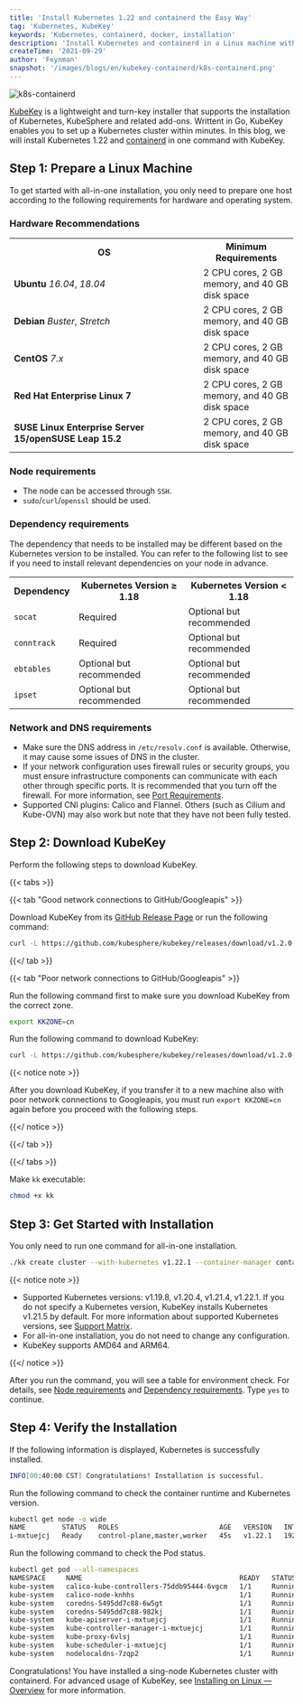 ```yaml
---
title: 'Install Kubernetes 1.22 and containerd the Easy Way'
tag: 'Kubernetes, KubeKey'
keywords: 'Kubernetes, containerd, docker, installation'
description: 'Install Kubernetes and containerd in a Linux machine within minutes.'
createTime: '2021-09-29'
author: 'Feynman'
snapshot: '/images/blogs/en/kubekey-containerd/k8s-containerd.png'
---
```


![k8s-containerd](/images/blogs/en/kubekey-containerd/k8s-containerd.png)

[KubeKey](https://github.com/kubesphere/kubekey) is a lightweight and turn-key installer that supports the installation of Kubernetes, KubeSphere and related add-ons. Writtent in Go, KubeKey enables you to set up a Kubernetes cluster within minutes. In this blog, we will install Kubernetes 1.22 and [containerd](https://containerd.io/) in one command with KubeKey.

## Step 1: Prepare a Linux Machine

To get started with all-in-one installation, you only need to prepare one host according to the following requirements for hardware and operating system.

### Hardware Recommendations

<table>
  <tbody>
    <tr>
    <th width='320'>OS</th>
    <th>Minimum Requirements</th>
    </tr>
    <tr>
      <td><b>Ubuntu</b> <i>16.04</i>, <i>18.04</i></td>
      <td>2 CPU cores, 2 GB memory, and 40 GB disk space</td>
    </tr>
    <tr>
      <td><b>Debian</b> <i>Buster</i>, <i>Stretch</i></td>
      <td>2 CPU cores, 2 GB memory, and 40 GB disk space</td>
    </tr><tr>
    <td><b>CentOS</b> <i>7.x</i></td>
      <td>2 CPU cores, 2 GB memory, and 40 GB disk space</td>
    </tr><tr>
    <td><b>Red Hat Enterprise Linux 7</b></td>
      <td>2 CPU cores, 2 GB memory, and 40 GB disk space</td>
    </tr><tr>
    <td><b>SUSE Linux Enterprise Server 15/openSUSE Leap 15.2</b></td>
      <td>2 CPU cores, 2 GB memory, and 40 GB disk space</td>
    </tr>
  </tbody>
</table>

### Node requirements

- The node can be accessed through `SSH`.
- `sudo`/`curl`/`openssl` should be used.

### Dependency requirements

The dependency that needs to be installed may be different based on the Kubernetes version to be installed. You can refer to the following list to see if you need to install relevant dependencies on your node in advance.

<table>
  <tbody>
    <tr>
      <th>Dependency</th>
     <th>Kubernetes Version ≥ 1.18</th>
      <th>Kubernetes Version < 1.18</th>
    </tr>
    <tr>
      <td><code>socat</code></td>
     <td>Required</td> 
      <td>Optional but recommended</td> 
     </tr>
    <tr>
      <td><code>conntrack</code></td>
     <td>Required</td> 
      <td>Optional but recommended</td> 
    </tr><tr>
    <td><code>ebtables</code></td>
     <td>Optional but recommended</td> 
    <td>Optional but recommended</td> 
    </tr><tr>
    <td><code>ipset</code></td>
    <td>Optional but recommended</td> 
     <td>Optional but recommended</td> 
    </tr>
  </tbody>
</table>

### Network and DNS requirements

- Make sure the DNS address in `/etc/resolv.conf` is available. Otherwise, it may cause some issues of DNS in the cluster.
- If your network configuration uses firewall rules or security groups, you must ensure infrastructure components can communicate with each other through specific ports. It is recommended that you turn off the firewall. For more information, see [Port Requirements](../../docs/installing-on-linux/introduction/port-firewall/).
- Supported CNI plugins: Calico and Flannel. Others (such as Cilium and Kube-OVN) may also work but note that they have not been fully tested.

## Step 2: Download KubeKey

Perform the following steps to download KubeKey.

{{< tabs >}}

{{< tab "Good network connections to GitHub/Googleapis" >}}

Download KubeKey from its [GitHub Release Page](https://github.com/kubesphere/kubekey/releases) or run the following command:

```bash
curl -L https://github.com/kubesphere/kubekey/releases/download/v1.2.0-alpha.4/kubekey-v1.2.0-alpha.4-linux-amd64.tar.gz > installer.tar.gz && tar -zxf installer.tar.gz
```

{{</ tab >}}

{{< tab "Poor network connections to GitHub/Googleapis" >}}

Run the following command first to make sure you download KubeKey from the correct zone.

```bash
export KKZONE=cn
```

Run the following command to download KubeKey:

```bash
curl -L https://github.com/kubesphere/kubekey/releases/download/v1.2.0-alpha.4/kubekey-v1.2.0-alpha.4-linux-amd64.tar.gz > installer.tar.gz && tar -zxf installer.tar.gz
```

{{< notice note >}}

After you download KubeKey, if you transfer it to a new machine also with poor network connections to Googleapis, you must run `export KKZONE=cn` again before you proceed with the following steps.

{{</ notice >}} 

{{</ tab >}}

{{</ tabs >}}

Make `kk` executable:

```bash
chmod +x kk
```

## Step 3: Get Started with Installation

You only need to run one command for all-in-one installation. 

```bash
./kk create cluster --with-kubernetes v1.22.1 --container-manager containerd 
```

{{< notice note >}}

- Supported Kubernetes versions: v1.19.8, v1.20.4, v1.21.4, v1.22.1. If you do not specify a Kubernetes version, KubeKey installs Kubernetes v1.21.5 by default. For more information about supported Kubernetes versions, see [Support Matrix](https://github.com/kubesphere/kubekey/blob/master/docs/kubernetes-versions.md).
- For all-in-one installation, you do not need to change any configuration.
- KubeKey supports AMD64 and ARM64.

{{</ notice >}}

After you run the command, you will see a table for environment check. For details, see [Node requirements](#node-requirements) and [Dependency requirements](#dependency-requirements). Type `yes` to continue.

## Step 4: Verify the Installation

If the following information is displayed, Kubernetes is successfully installed.

```bash
INFO[00:40:00 CST] Congratulations! Installation is successful.
```

Run the following command to check the container runtime and Kubernetes version.

```bash
kubectl get node -o wide
NAME         STATUS   ROLES                         AGE   VERSION   INTERNAL-IP   EXTERNAL-IP   OS-IMAGE                KERNEL-VERSION           CONTAINER-RUNTIME
i-mxtuejcj   Ready    control-plane,master,worker   45s   v1.22.1   192.168.6.2   <none>        CentOS Linux 7 (Core)   3.10.0-1160.el7.x86_64   containerd://1.4.9
```

Run the following command to check the Pod status.

```bash
kubectl get pod --all-namespaces
NAMESPACE     NAME                                       READY   STATUS    RESTARTS   AGE
kube-system   calico-kube-controllers-75ddb95444-6vgcm   1/1     Running   0          39s
kube-system   calico-node-knhhs                          1/1     Running   0          39s
kube-system   coredns-5495dd7c88-6w5gt                   1/1     Running   0          48s
kube-system   coredns-5495dd7c88-982kj                   1/1     Running   0          48s
kube-system   kube-apiserver-i-mxtuejcj                  1/1     Running   0          56s
kube-system   kube-controller-manager-i-mxtuejcj         1/1     Running   0          56s
kube-system   kube-proxy-6vlsj                           1/1     Running   0          48s
kube-system   kube-scheduler-i-mxtuejcj                  1/1     Running   0          64s
kube-system   nodelocaldns-7zqp2                         1/1     Running   0          48s
```

Congratulations! You have installed a sing-node Kubernetes cluster with containerd. For advanced usage of KubeKey, see [Installing on Linux — Overview](https://kubesphere.io/docs/installing-on-linux/introduction/intro/) for more information.